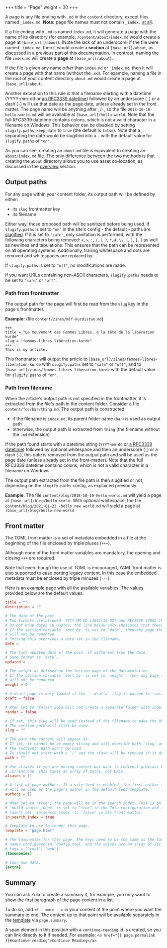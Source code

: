 +++
title = "Page"
weight = 30
+++

A page is any file ending with `.md` in the `content` directory, except files
named `_index.md`. **Note:** page file names must not contain `_index.` [at all](https://github.com/getzola/zola/pull/1694).

If a file ending with `.md` is named `index.md`, it will generate a page
with the name of its directory (for example, `/content/about/index.md` would
create a page at `[base_url]/about`). (Note the lack of an underscore; if the file
were named `_index.md`, then it would create a **section** at `[base_url]/about`, as
discussed in a previous part of this documentation. In contrast, naming the file `index.md` will
create a **page** at `[base_url]/about`).

If the file is given any name _other_ than `index.md` or `_index.md`, then it will
create a page with that name (without the `.md`). For example, naming a file in the root of your
content directory `about.md` would create a page at `[base_url]/about`.

Another exception to this rule is that a filename starting with a datetime (YYYY-mm-dd or [an RFC3339 datetime](https://www.ietf.org/rfc/rfc3339.txt)) followed by
an underscore (`_`) or a dash (`-`) will use that date as the page date, unless already set
in the front matter. The page name will be anything after `_`/`-`, so the file `2018-10-10-hello-world.md` will
be available at `[base_url]/hello-world`. Note that the full RFC3339 datetime contains colons, which is not a valid
character in a filename on Windows.
This behavior can be disabled by setting `slugify.paths_keep_date` to `true` (the default is `false`). Note that a `_` separating the date would be slugified into a `-` with the default value for `slugify.paths` of `"on"`.

As you can see, creating an `about.md` file is equivalent to creating an
`about/index.md` file. The only difference between the two methods is that creating
the `about` directory allows you to use asset co-location, as discussed in the
[overview](@/documentation/content/overview.md#asset-colocation) section.

## Output paths

For any page within your content folder, its output path will be defined by either:

- its `slug` frontmatter key
- its filename

Either way, these proposed path will be sanitized before being used.
If `slugify.paths` is set to `"on"` in the site's config - the default - paths are [slugified](https://en.wikipedia.org/wiki/Clean_URL#Slug).
If it is set to `"safe"`, only sanitation is performed, with the following characters being removed: `<`, `>`, `:`, `/`, `|`, `?`, `*`, `#`, `\\`, `(`, `)`, `[`, `]` as well as newlines and tabulations. This ensures that the path can be represented on all operating systems.
Additionally, trailing whitespace and dots are removed and whitespaces are replaced by `_`.

If `slugify.paths` is set to `"off"`, no modifications are made.

If you want URLs containing non-ASCII characters, `slugify.paths` needs to be set to `"safe"` or `"off"`.

### Path from frontmatter

The output path for the page will first be read from the `slug` key in the page's frontmatter.

**Example:** (file `content/zines/mlf-kurdistan.md`)

```
+++
title = "Le mouvement des Femmes Libres, à la tête de la libération kurde"
slug = "femmes-libres-libération-kurde"
+++
This is my article.
```

This frontmatter will output the article to `[base_url]/zines/femmes-libres-libération-kurde` with `slugify.paths` set to `"safe"` or `"off"`, and to `[base_url]/zines/femmes-libres-liberation-kurde` with the default value for `slugify.paths` of `"on"`.

### Path from filename

When the article's output path is not specified in the frontmatter, it is extracted from the file's path in the content folder. Consider a file `content/foo/bar/thing.md`. The output path is constructed:

- if the filename is `index.md`, its parent folder name (`bar`) is used as output path
- otherwise, the output path is extracted from `thing` (the filename without the `.md` extension)

If the path found starts with a datetime string (`YYYY-mm-dd` or [a RFC3339 datetime](https://www.ietf.org/rfc/rfc3339.txt)) followed by optional whitespace and then an underscore (`_`) or a dash (`-`), this date is removed from the output path and will be used as the page date (unless already set in the front-matter). Note that the full RFC3339 datetime contains colons, which is not a valid character in a filename on Windows.

The output path extracted from the file path is then slugified or not, depending on the `slugify.paths` config, as explained previously.

**Example:**
The file `content/blog/2018-10-10-hello-world.md` will yield a page at `[base_url]/blog/hello-world`. With optional whitespace, the file `content/blog/2021-01-23 -hello new world.md` will yield a page at `[base_url]/blog/hello-new-world`

## Front matter

The TOML front matter is a set of metadata embedded in a file at the beginning of the file enclosed
by triple pluses (`+++`).

Although none of the front matter variables are mandatory, the opening and closing `+++` are required.

Note that even though the use of TOML is encouraged, YAML front matter is also supported to ease porting
legacy content. In this case the embedded metadata must be enclosed by triple minuses (`---`).

Here is an example page with all the available variables. The values provided below are the
default values.

```toml
title = ""
description = ""

# The date of the post.
# Two formats are allowed: YYYY-MM-DD (2012-10-02) and RFC3339 (2002-10-02T15:00:00Z).
# Do not wrap dates in quotes; the line below only indicates that there is no default date.
# If the section variable `sort_by` is set to `date`, then any page that lacks a `date`
# will not be rendered.
# Setting this overrides a date set in the filename.
date =

# The last updated date of the post, if different from the date.
# Same format as `date`.
updated =

# The weight as defined on the Section page of the documentation.
# If the section variable `sort_by` is set to `weight`, then any page that lacks a `weight`
# will not be rendered.
weight = 0

# A draft page is only loaded if the `--drafts` flag is passed to `zola build`, `zola serve` or `zola check`.
draft = false

# When set to "false" Zola will not create a separate folder with index.html inside for this page.
render = false

# If set, this slug will be used instead of the filename to make the URL.
# The section path will still be used.
slug = ""

# The path the content will appear at.
# If set, it cannot be an empty string and will override both `slug` and the filename.
# The sections' path won't be used.
# It should not start with a `/` and the slash will be removed if it does.
path = ""

# Use aliases if you are moving content but want to redirect previous URLs to the
# current one. This takes an array of paths, not URLs.
aliases = []

# A list of page authors. If a site feed is enabled, the first author (if any)
# will be used as the page's author in the default feed template.
authors = []

# When set to "true", the page will be in the search index. This is only used if
# `build_search_index` is set to "true" in the Zola configuration and the parent section
# hasn't set `in_search_index` to "false" in its front matter.
in_search_index = true

# Template to use to render this page.
template = "page.html"

# The taxonomies for this page. The keys need to be the same as the taxonomy
# names configured in `config.toml` and the values are an array of String objects. For example,
# tags = ["rust", "web"].
[taxonomies]

# Your own data.
[extra]
```

## Summary

You can ask Zola to create a summary if, for example, you only want to show the first
paragraph of the page content in a list.

To do so, add <code>&lt;!-- more --&gt;</code> in your content at the point
where you want the summary to end. The content up to that point will be
available separately in the
[template](@/documentation/templates/pages-sections.md#page-variables) via `page.summary`.

A span element in this position with a `continue-reading` id is created, so you can link directly to it if needed. For example:
`<a href="{{ page.permalink }}#continue-reading">Continue Reading</a>`.
